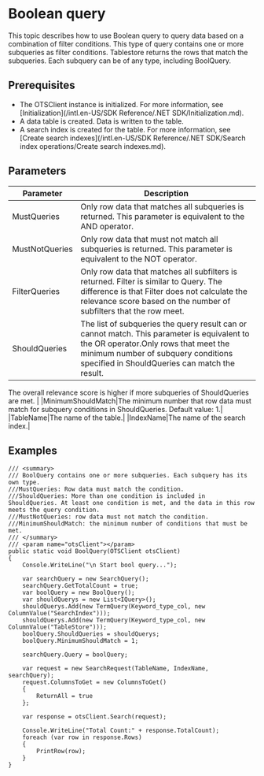 # Boolean query

This topic describes how to use Boolean query to query data based on a combination of filter conditions. This type of query contains one or more subqueries as filter conditions. Tablestore returns the rows that match the subqueries. Each subquery can be of any type, including BoolQuery.

## Prerequisites

-   The OTSClient instance is initialized. For more information, see [Initialization](/intl.en-US/SDK Reference/.NET SDK/Initialization.md).
-   A data table is created. Data is written to the table.
-   A search index is created for the table. For more information, see [Create search indexes](/intl.en-US/SDK Reference/.NET SDK/Search index operations/Create search indexes.md).

## Parameters

|Parameter|Description|
|---------|-----------|
|MustQueries|Only row data that matches all subqueries is returned. This parameter is equivalent to the AND operator.|
|MustNotQueries|Only row data that must not match all subqueries is returned. This parameter is equivalent to the NOT operator.|
|FilterQueries|Only row data that matches all subfilters is returned. Filter is similar to Query. The difference is that Filter does not calculate the relevance score based on the number of subfilters that the row meet.|
|ShouldQueries|The list of subqueries the query result can or cannot match. This parameter is equivalent to the OR operator.Only rows that meet the minimum number of subquery conditions specified in ShouldQueries can match the result.

The overall relevance score is higher if more subqueries of ShouldQueries are met. |
|MinimumShouldMatch|The minimum number that row data must match for subquery conditions in ShouldQueries. Default value: 1.|
|TableName|The name of the table.|
|IndexName|The name of the search index.|

## Examples

```
/// <summary>
/// BoolQuery contains one or more subqueries. Each subquery has its own type.
///MustQueries: Row data must match the condition.
///ShouldQueries: More than one condition is included in ShouldQueries. At least one condition is met, and the data in this row meets the query condition.
///MustNotQueries: row data must not match the condition.
///MinimumShouldMatch: the minimum number of conditions that must be met.
/// </summary>
/// <param name="otsClient"></param>
public static void BoolQuery(OTSClient otsClient)
{
    Console.WriteLine("\n Start bool query...");

    var searchQuery = new SearchQuery();
    searchQuery.GetTotalCount = true;
    var boolQuery = new BoolQuery();
    var shouldQuerys = new List<IQuery>();
    shouldQuerys.Add(new TermQuery(Keyword_type_col, new ColumnValue("SearchIndex")));
    shouldQuerys.Add(new TermQuery(Keyword_type_col, new ColumnValue("TableStore")));
    boolQuery.ShouldQueries = shouldQuerys;
    boolQuery.MinimumShouldMatch = 1;

    searchQuery.Query = boolQuery;

    var request = new SearchRequest(TableName, IndexName, searchQuery);
    request.ColumnsToGet = new ColumnsToGet()
    {
        ReturnAll = true
    };

    var response = otsClient.Search(request);

    Console.WriteLine("Total Count:" + response.TotalCount);
    foreach (var row in response.Rows)
    {
        PrintRow(row);
    }
}
```

